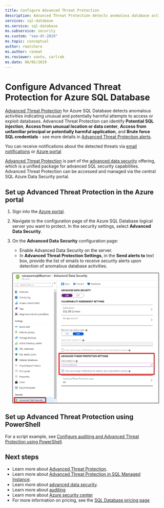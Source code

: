 ```yaml
---
title: Configure Advanced Threat Protection
description: Advanced Threat Protection detects anomalous database activities indicating potential security threats to the database in Azure SQL Database
services: sql-database
ms.service: sql-database
ms.subservice: security
ms.custom: "seo-dt-2019"
ms.topic: conceptual
author: rmatchoro
ms.author: ronmat
ms.reviewer: vanto, carlrab
ms.date: 08/05/2019
---
```

# Configure Advanced Threat Protection for Azure SQL Database

[Advanced Threat Protection](sql-database-threat-detection-overview.md) for Azure SQL Database detects anomalous activities indicating unusual and potentially harmful attempts to access or exploit databases. Advanced Threat Protection can identify **Potential SQL injection**, **Access from unusual location or data center**, **Access from unfamiliar principal or potentially harmful application**, and **Brute force SQL credentials** - see more details in [Advanced Threat Protection alerts](sql-database-threat-detection-overview.md#alerts).

You can receive notifications about the detected threats via [email notifications](sql-database-threat-detection-overview.md#explore-detection-of-a-suspicious-event) or [Azure portal](sql-database-threat-detection-overview.md#explore-alerts-in-azure-portal)

[Advanced Threat Protection](sql-database-threat-detection-overview.md) is part of the [advanced data security](sql-database-advanced-data-security.md) offering, which is a unified package for advanced SQL security capabilities. Advanced Threat Protection can be accessed and managed via the central SQL Azure Data Security portal.

## Set up Advanced Threat Protection in the Azure portal

1. Sign into the [Azure portal](https://portal.azure.com).
2. Navigate to the configuration page of the Azure SQL Database logical server you want to protect. In the security settings, select **Advanced Data Security**.
3. On the **Advanced Data Security** configuration page:

   - Enable Advanced Data Security on the server.
   - In **Advanced Threat Protection Settings**, in the **Send alerts to** text box, provide the list of emails to receive security alerts upon detection of anomalous database activities.
  
   ![Set up Advanced Threat Protection](./media/sql-database-threat-detection/set_up_threat_detection.png)

## Set up Advanced Threat Protection using PowerShell

For a script example, see [Configure auditing and Advanced Threat Protection using PowerShell](scripts/sql-database-auditing-and-threat-detection-powershell.md).

## Next steps

- Learn more about [Advanced Threat Protection](sql-database-threat-detection-overview.md).
- Learn more about [Advanced Threat Protection in SQL Managed Instance](sql-database-managed-instance-threat-detection.md).  
- Learn more about [advanced data security](sql-database-advanced-data-security.md).
- Learn more about [auditing](sql-database-auditing.md)
- Learn more about [Azure security center](https://docs.microsoft.com/azure/security-center/security-center-intro)
- For more information on pricing, see the [SQL Database pricing page](https://azure.microsoft.com/pricing/details/sql-database/)  
